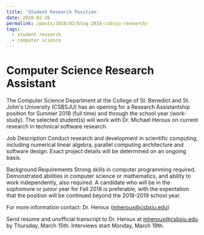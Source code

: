 ```yaml
---
title: 'Student Research Position'
date: 2018-02-26
permalink: /posts/2018/02/blog-2018-csbsju-research/
tags:
  - student research
  - computer science
---
```


Computer Science Research Assistant
=====
The Computer Science Department at the College of St. Benedict and St. John's University (CSBSJU) has an opening for a Research Assistantship position for Summer 2018 (full time) and through the school year (work-study).  The selected student(s) will work with Dr. Michael Heroux on current research in technical software research.

Job Description
Conduct research and development in scientific computing, including numerical linear algebra, parallel computing architecture and software design. Exact project details will be determined on an ongoing basis.  

Background Requirements
Strong skills in computer programming required.  Demonstrated abilities in computer science or mathematics, and ability to work independently, also required.  A candidate who will be in the sophomore or junior year for Fall 2018 is preferable, with the expectation that the position will be continued beyond the 2018-2019 school year.

For more information contact:
Dr. Heroux 	(mheroux@csbsju.edu)


Send resume and unofficial transcript to Dr. Heroux at mheroux@csbsju.edu by Thursday, March 15th.  Interviews start Monday, March 19th.
